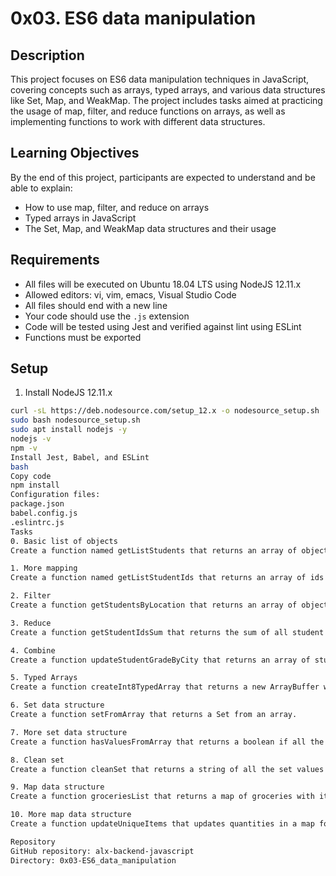 # 0x03. ES6 data manipulation

## Description
This project focuses on ES6 data manipulation techniques in JavaScript, covering concepts such as arrays, typed arrays, and various data structures like Set, Map, and WeakMap. The project includes tasks aimed at practicing the usage of map, filter, and reduce functions on arrays, as well as implementing functions to work with different data structures.

## Learning Objectives
By the end of this project, participants are expected to understand and be able to explain:
- How to use map, filter, and reduce on arrays
- Typed arrays in JavaScript
- The Set, Map, and WeakMap data structures and their usage

## Requirements
- All files will be executed on Ubuntu 18.04 LTS using NodeJS 12.11.x
- Allowed editors: vi, vim, emacs, Visual Studio Code
- All files should end with a new line
- Your code should use the `.js` extension
- Code will be tested using Jest and verified against lint using ESLint
- Functions must be exported

## Setup
1. Install NodeJS 12.11.x
```bash
curl -sL https://deb.nodesource.com/setup_12.x -o nodesource_setup.sh
sudo bash nodesource_setup.sh
sudo apt install nodejs -y
nodejs -v
npm -v
Install Jest, Babel, and ESLint
bash
Copy code
npm install
Configuration files:
package.json
babel.config.js
.eslintrc.js
Tasks
0. Basic list of objects
Create a function named getListStudents that returns an array of objects with attributes id (Number), firstName (String), and location (String).

1. More mapping
Create a function named getListStudentIds that returns an array of ids from a list of objects.

2. Filter
Create a function getStudentsByLocation that returns an array of objects located in a specific city.

3. Reduce
Create a function getStudentIdsSum that returns the sum of all student ids.

4. Combine
Create a function updateStudentGradeByCity that returns an array of students for a specific city with their new grade.

5. Typed Arrays
Create a function createInt8TypedArray that returns a new ArrayBuffer with an Int8 value at a specific position.

6. Set data structure
Create a function setFromArray that returns a Set from an array.

7. More set data structure
Create a function hasValuesFromArray that returns a boolean if all the elements in the array exist within the set.

8. Clean set
Create a function cleanSet that returns a string of all the set values that start with a specific string.

9. Map data structure
Create a function groceriesList that returns a map of groceries with items and quantities.

10. More map data structure
Create a function updateUniqueItems that updates quantities in a map for items with initial quantity at 1.

Repository
GitHub repository: alx-backend-javascript
Directory: 0x03-ES6_data_manipulation
